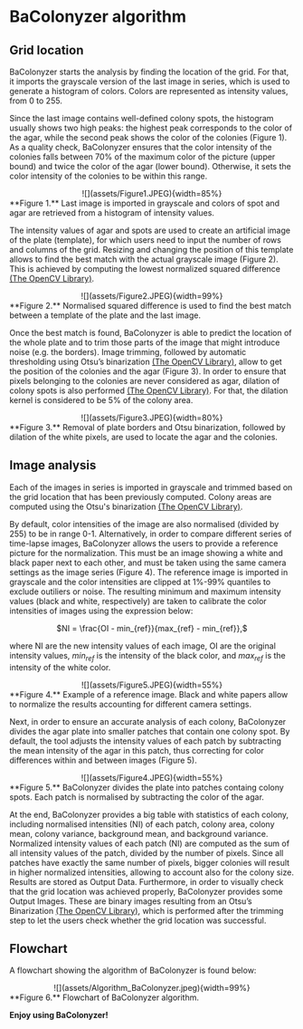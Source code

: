 # BaColonyzer algorithm

## Grid location

BaColonyzer starts the analysis by finding the location of the grid. For that, it imports the grayscale version of the last image in series, which is used to generate a histogram of colors. Colors are represented as intensity values, from 0 to 255.

Since the last image contains well-defined colony spots, the histogram usually shows two high peaks: the highest peak corresponds to the color of the agar, while the second peak shows the color of the colonies (Figure 1). As a quality check, BaColonyzer ensures that the color intensity of the colonies falls between 70% of the maximum color of the picture (upper bound) and twice the color of the agar (lower bound). Otherwise, it sets the color intensity of the colonies to be within this range.

<center>
![](assets/Figure1.JPEG){width=85%}
</center>
**Figure 1.** Last image is imported in grayscale and colors of spot
and agar are retrieved from a histogram of intensity values.

The intensity values of agar and spots are used to create an artificial image of the plate (template), for which users need to input the number of rows and columns of the grid. Resizing and changing the position of this template allows to find the best match with the actual grayscale image (Figure 2). This is achieved by computing the lowest normalized squared difference [(The OpenCV Library)](https://docs.opencv.org/4.0.0/df/dfb/group__imgproc__object.html).

<center>
![](assets/Figure2.JPEG){width=99%}
</center>
**Figure 2.** Normalised squared difference is used to find the best match
between a template of the plate and the last image.

Once the best match is found, BaColonyzer is able to predict the location of the whole plate and to trim those parts of the image that might introduce noise (e.g. the borders). Image trimming, followed by automatic thresholding using Otsu’s binarization [(The OpenCV Library)](https://docs.opencv.org/3.4.3/d7/d4d/tutorial_py_thresholding.html), allow to get the position of the colonies and the agar (Figure 3). In order to ensure that pixels belonging to the colonies are never considered as agar, dilation of colony spots is also performed [(The OpenCV Library)](https://docs.opencv.org/3.4/d9/d61/tutorial_py_morphological_ops.html). For that, the dilation kernel is considered to be 5% of the colony area.

<center>
![](assets/Figure3.JPEG){width=80%}
</center>
**Figure 3.** Removal of plate borders and Otsu binarization, followed by dilation of the white pixels, are used to locate
the agar and the colonies.


## Image analysis

Each of the images in series is imported in grayscale and trimmed based on the grid location that has been previously computed. Colony areas are computed using the Otsu's binarization [(The OpenCV Library)](https://docs.opencv.org/3.4.3/d7/d4d/tutorial_py_thresholding.html).

By default, color intensities of the image are also normalised (divided by 255) to be in range 0-1. Alternatively, in order to compare different series of time-lapse images, BaColonyzer allows the users to provide a reference picture for the normalization. This must be an image showing a white and black paper next to each other, and must be taken using the same camera settings as the image series (Figure 4). The reference image is imported in grayscale and the color intensities are clipped at 1%-99% quantiles to exclude outiliers or noise. The resulting minimum and maximum intensity values (black and white, respectively) are taken to calibrate the color intensities of images using the expression below:

<center>
$NI = \frac{OI - min_{ref}}{max_{ref} - min_{ref}},$
</center>

where NI are the new intensity values of each image, OI are the original intensity values,
$min_{ref}$ is the intensity of the black color, and $max_{ref}$ is the intensity of the white color.

<center>
![](assets/Figure5.JPEG){width=55%}
</center>
**Figure 4.** Example of a reference image. Black and white papers allow to
normalize the results accounting for different camera settings.

Next, in order to ensure an accurate analysis of each colony, BaColonyzer divides the agar plate into smaller patches that contain one colony spot. By default, the tool adjusts the intensity values of each patch by subtracting the mean intensity of the agar in this patch, thus correcting for color differences within and between images (Figure 5).

<center>
![](assets/Figure4.JPEG){width=55%}
</center>
**Figure 5.** BaColonyzer divides the plate into patches containg colony spots.
Each patch is normalised by subtracting the color of the agar.

At the end, BaColonyzer provides a big table with statistics of each colony, including normalised intensities (NI) of each patch, colony area, colony mean, colony variance, background mean, and background variance. Normalized intensity values of each patch (NI) are computed as the sum of all intensity values of the patch, divided by the number of pixels. Since all patches have exactly the same number of pixels, bigger colonies will result in higher normalized intensities, allowing to account also for the colony size. Results are stored as Output Data. Furthermore, in order to visually check that the grid location was achieved properly, BaColonyzer provides some Output Images. These are binary images resulting from an Otsu’s Binarization [(The OpenCV Library)](https://docs.opencv.org/3.4.3/d7/d4d/tutorial_py_thresholding.html), which is performed after the trimming step to let the users check whether the grid location was successful.  

## Flowchart

A flowchart showing the algorithm of BaColonyzer is found below:

<center>
![](assets/Algorithm_BaColonyzer.jpeg){width=99%}
</center>
**Figure 6.** Flowchart of BaColonyzer algorithm.

**Enjoy using BaColonyzer!**
